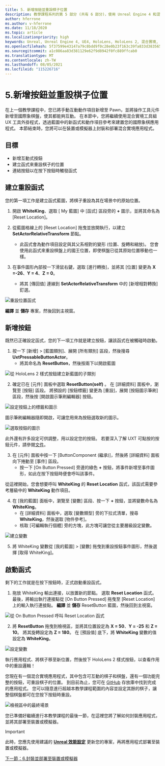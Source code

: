 ```yaml
---
title: 5. 新增按鈕並重設棋子位置
description: 教學課程系列的第 5 部分 (共有 6 部分)，使用 Unreal Engine 4 和混合實境工具組 UX 工具外掛程式來建置國際象棋應用程式
author: hferrone
ms.author: v-hferrone
ms.date: 11/18/2020
ms.topic: article
ms.localizationpriority: high
keywords: Unreal, Unreal Engine 4, UE4, HoloLens, HoloLens 2, 混合實境, 教學課程, 開始使用, mrtk, uxt, UX 工具, 文件, 混合實境頭戴式裝置, windows 混合實境頭戴式裝置, 虛擬實境頭戴式裝置
ms.openlocfilehash: 5f37599e43147a79c8bdd9f0c28e0b23f163c39fa833d3835650c28deb4f0898
ms.sourcegitcommit: a1c086aa83d381129e62f9d8942f0fc889ffcab0
ms.translationtype: MT
ms.contentlocale: zh-TW
ms.lasthandoff: 08/05/2021
ms.locfileid: "115226716"
---
```

# <a name="5-adding-a-button--resetting-piece-locations"></a>5.新增按鈕並重設棋子位置

在上一個教學課程中，您已將手動互動動作項目新增至 Pawn，並將操作工具元件新增至國際象棋盤，使其都能夠互動。 在本節中，您將繼續使用混合實境工具組 UX 工具外掛程式，透過藍圖中的新函式和動作項目參考來建置您的國際象棋應用程式。 本節結束時，您將可以在裝置或模擬器上封裝和部署混合實境應用程式。

## <a name="objectives"></a>目標

* 新增互動式按鈕
* 建立函式來重設棋子的位置
* 連結按鈕以在按下按鈕時觸發函式

## <a name="creating-a-reset-function"></a>建立重設函式

您的第一項工作是建立函式藍圖，將棋子重設為其在場景中的原始位置。

1.  開啟 **WhiteKing**、選取 [ My 藍圖] 中 [函式] 區段旁的 **+** 圖示，並將其命名為 [Reset Location]。

2.  從藍圖格線上的 [Reset Location] 拖曳並放開執行，以建立 **SetActorRelativeTransform** 節點。
    * 此函式會為動作項目設定與其父系相對的變形 (位置、旋轉和縮放)。 您會使用此函式來重設棋盤上的國王位置，即使棋盤已從其原始位置移動也一樣。

3. 在事件圖形內部按一下滑鼠右鍵，選取 [進行轉換]，並將其 [位置] 變更為 **X =-26**、**Y = 4**、**Z = 0**。
    * 將其 [傳回值] 連線到 **SetActorRelativeTransform** 中的 [新增相對轉換] 釘選。

![重設位置函式](images/unreal-uxt/5-function.PNG)

**編譯** 並 **儲存** 專案，然後回到主視窗。


## <a name="adding-a-button"></a>新增按鈕

既然已正確設定函式，您的下一項工作就是建立按鈕，讓該函式在被觸碰時啟動。

1.  按一下 [新增] > [藍圖類別]、展開 [所有類別] 區段，然後搜尋 **UxtPressableButtonActor**。
    * 將其命名為 **ResetButton**，然後按兩下以開啟藍圖

![從 HoloLens 2 樣式按鈕建立新藍圖的子類別](images/unreal-uxt/5-subclass.PNG)

2. 確定已在 [元件] 面板中選取 **ResetButton(self)** 。 在 [詳細資料] 面板中，瀏覽至 [按鈕] 區段。 將預設的 [按鈕標籤] 變更為 [重設]，展開 [按鈕圖示筆刷] 區段，然後按 [開啟圖示筆刷編輯器] 按鈕。

![設定按鈕上的標籤和圖示](images/unreal-uxt/5-buttonconfig.PNG)

圖示筆刷編輯器隨即開啟，可讓您用來為按鈕選取新的圖示。

![選取按鈕的圖示](images/unreal-uxt/5-iconbrusheditor.PNG)

此外還有許多設定可供調整，用以設定您的按鈕。 若要深入了解 UXT 可點按的按鈕元件，請參閱[文件](https://microsoft.github.io/MixedReality-UXTools-Unreal/Docs/PressableButton.html)。

3. 在 [元件] 面板中按一下 [ButtonComponent (繼承)]，然後將 [詳細資料] 面板向下捲動至 [事件] 區段。
    * 按一下 [On Button Pressed] 旁邊的綠色 **+** 按鈕，將事件新增至事件圖形，如此在按下按鈕時便會呼叫該事件。

從這裡開始，您會想要呼叫 **WhiteKing** 的 **Reset Location** 函式，該函式需要參考層級中的 **WhiteKing** 動作項目。

4.  在 [我的藍圖] 面板中，瀏覽至 [變數] 區段、按一下 **+** 按鈕，並將變數命名為 **WhiteKing**。
    * 在 [詳細資料] 面板中，選取 [變數類型] 旁的下拉式清單，搜尋 **WhiteKing**，然後選取 [物件參考]。
    * 核取 [可編輯執行個體] 旁的方塊，此方塊可讓您從主要層級設定變數。

![建立變數](images/unreal-uxt/5-var.PNG)

5.  將 WhiteKing 變數從 [我的藍圖] > [變數] 拖曳到重設按鈕事件圖形，然後選擇 [取得 WhiteKing]。

## <a name="firing-the-function"></a>啟動函式

剩下的工作就是在按下按鈕時，正式啟動重設函式。

1.  拖放 WhiteKing 輸出連接，以放置新的節點。 選取 **Reset Location** 函式。 最後，將輸出執行連接點從 [On Button Pressed] 拖曳至 [Reset Location] 上的輸入執行連接點。 **編譯** 並 **儲存** ResetButton 藍圖，然後回到主視窗。

![從 On Button Pressed 呼叫 Reset Location 函式](images/unreal-uxt/5-callresetloc.PNG)

2.  將 **ResetButton** 拖曳到檢視區，並將其位置設定為 **X = 50**、**Y = -25** 和 **Z = 10**。 將其旋轉設定為 **Z = 180**。 在 [預設值] 底下，將 **WhiteKing** 變數的值設定為 **WhiteKing**。

![設定變數](images/unreal-uxt/5-buttonlevel.PNG)

執行應用程式、將棋子移至新位置，然後按下 HoloLens 2 樣式按鈕，以查看作用中的重設邏輯！

您現在有一個混合實境應用程式，其中包含可互動的棋子和棋盤，還有一個功能完整的按鈕，可重設棋子的位置。 到目前為止，您可在 [GitHub](https://github.com/microsoft/MixedReality-Unreal-Samples/tree/master/ChessApp) 存放庫中找到完成的應用程式。 您可以隨意進行超越本教學課程範圍的內容並設定其餘的棋子，讓整個棋盤都可在您按下按鈕時重設。

![檢視區中的最終場景](images/unreal-uxt/5-endscene.PNG)

您已準備好繼續進行本教學課程的最後一節，在這裡您將了解如何封裝應用程式，並將其部署至裝置或模擬器。

> [!IMPORTANT]
> 此時，您應先使用建議的 **[Unreal 效能設定](../performance-recommendations-for-unreal.md)** 更新您的專案，再將應用程式部署至裝置或模擬器。

[下一節：6.封裝並部署至裝置或模擬器](unreal-uxt-ch6.md)
